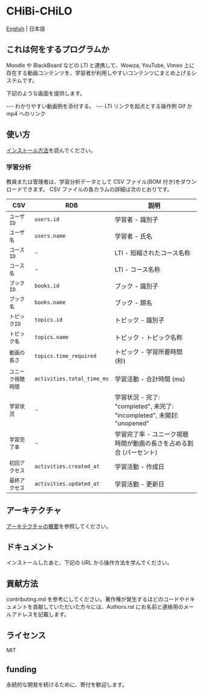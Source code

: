 # CHiBi-CHiLO

[English](README-en.md) | 日本語

## これは何をするプログラムか

Moodle や BlackBoard などの LTI と連携して、Wowza, YouTube, Vimeo 上に存在する動画コンテンツを、学習者が利用しやすいコンテンツにまとめ上げるシステムです。

下記のような画面を提供します。

--- わかりやすい動画例を添付する。 --- LTI リンクを起点とする操作例 Gif か mp4 へのリンク

## 使い方

[インストール方法](INSTALL-ja.md)を読んでください。

### 学習分析

教員または管理者は、学習分析データとして CSV ファイル(BOM 付き)をダウンロードできます。
CSV ファイルの各カラムの詳細は次のとおりです。

| CSV                | RDB                        | 説明                                                                    |
| ------------------ | -------------------------- | ----------------------------------------------------------------------- |
| `ユーザID`         | `users.id`                 | 学習者 - 識別子                                                         |
| `ユーザ名`         | `users.name`               | 学習者 - 氏名                                                           |
| `コースID`         | -                          | LTI - 短縮されたコース名称                                              |
| `コース名`         | -                          | LTI - コース名称                                                        |
| `ブックID`         | `books.id`                 | ブック - 識別子                                                         |
| `ブック名`         | `books.name`               | ブック - 題名                                                           |
| `トピックID`       | `topics.id`                | トピック - 識別子                                                       |
| `トピック名`       | `topics.name`              | トピック - トピック名称                                                 |
| `動画の長さ`       | `topics.time_required`     | トピック - 学習所要時間 (秒)                                            |
| `ユニーク視聴時間` | `activities.total_time_ms` | 学習活動 - 合計時間 (ms)                                                |
| `学習状況`         | -                          | 学習状況 - 完了: "completed", 未完了: "incompleted", 未開封: "unopened" |
| `学習完了率`       | -                          | 学習完了率 - ユニーク視聴時間が動画の長さを占める割合 (パーセント)      |
| `初回アクセス`     | `activities.created_at`    | 学習活動 - 作成日                                                       |
| `最終アクセス`     | `activities.updated_at`    | 学習活動 - 更新日                                                       |

## アーキテクチャ

[アーキテクチャの概要](ARCHITECTURE.md)を参照してください。

## ドキュメント

インストールしたあと、下記の URL から操作方法を学んでください。

## 貢献方法

contributing.md を参考にしてください。著作権が発生するほどのコードやドキュメントを貢献していただいた方々には、Authors.rst にお名前と連絡用のメールアドレスを記載します。

## ライセンス

MIT

## funding

永続的な開発を続けるために、寄付を歓迎します。
